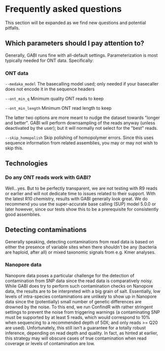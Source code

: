 # Frequently asked questions

This section will be expanded as we find new questions and potential pitfalls. 

## Which parameters should I pay attention to?

Generally, GABI runs fine with all-default settings. Parameterization is most typically needed for ONT data. Specifically:

### ONT data

`--medaka_model`  The basecalling model used; only needed if your basecaller does not encode it in the sequence headers

`--ont_min_q` Minimum quality ONT reads to keep

`--ont_min_length` Minimum ONT read length to keep

The latter two options are more meant to nudge the dataset towards "longer and better". GABI will perform downsampling of the reads anyway (unless deactivated by the user); but it will normally not select for the "best" reads. 

`--skip_homopolish` Skip polishing of homopolymer errors. Since this uses sequence information from related assemblies, you may or may not wish to skip this. 

## Technologies

### Do any ONT reads work with GABI?

Well...yes. But to be perfectly transparent, we are not testing with R9 reads or earlier and will not dedicate time to issues related to their support. With the latest R10 chemistry, results with GABI generally look great. We do recommend you use the super-accurate base calling (SUP) model 5.0.0 or later however, since our tests show this to be a prerequisite for consistently good assemblies. 

## Detecting contaminations

Generally speaking, detecting contaminations from read data is based on either the presence of variable sites when there shouldn't be any (bacteria are haploid, after all) or mixed taxonomic signals from e.g. Kmer analyses. 

### Nanopore data

Nanopore data poses a particular challenge for the detection of contamination from SNP data since the read data is comparatively noisy. While GABI does try to perform such contamination checks on Nanopore data, the results are to be interpreted with a big grain of salt. Essentially, low levels of intra-species contaminations are unlikely to show up in Nanopore data since the (potentially) small number of genetic differences are drowned by the noise. To this end, we run ConfindR with rather stringent settings to prevent the noise from triggering warnings (a contaminating SNP must be supported by at least 5 reads, which would correspond to 10% when sequencing to a recommended depth of 50X; and only reads >= Q20 are used). Unfortunately, this still isn't a guarantee for a totally robust inference, depending on read depth and quality. In fact, as hinted at earlier, this strategy may will obscure cases of true contamination when read coverage or levels of contamination are low.